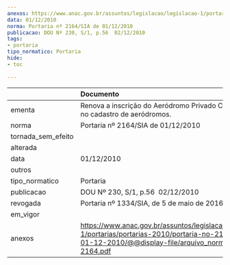 ```yaml
---
anexos: https://www.anac.gov.br/assuntos/legislacao/legislacao-1/portarias/portarias-2010/portaria-no-2164-sia-de-01-12-2010/@@display-file/arquivo_norma/PA2010-2164.pdf
data: 01/12/2010
norma: Portaria nº 2164/SIA de 01/12/2010
publicacao: DOU Nº 230, S/1, p.56  02/12/2010
tags:
- portaria
tipo_normatico: Portaria
hide: 
- toc 
 
---
```


|                    | Documento                                                                                                                                                         |
|:-------------------|:------------------------------------------------------------------------------------------------------------------------------------------------------------------|
| ementa             | Renova a inscrição do Aeródromo Privado Candiota (RS) no cadastro de aeródromos.                                                                                  |
| norma              | Portaria nº 2164/SIA de 01/12/2010                                                                                                                                |
| tornada_sem_efeito |                                                                                                                                                                   |
| alterada           |                                                                                                                                                                   |
| data               | 01/12/2010                                                                                                                                                        |
| outros             |                                                                                                                                                                   |
| tipo_normatico     | Portaria                                                                                                                                                          |
| publicacao         | DOU Nº 230, S/1, p.56  02/12/2010                                                                                                                                 |
| revogada           | Portaria nº 1334/SIA, de 5 de maio de 2016.                                                                                                                       |
| em_vigor           |                                                                                                                                                                   |
| anexos             | https://www.anac.gov.br/assuntos/legislacao/legislacao-1/portarias/portarias-2010/portaria-no-2164-sia-de-01-12-2010/@@display-file/arquivo_norma/PA2010-2164.pdf |